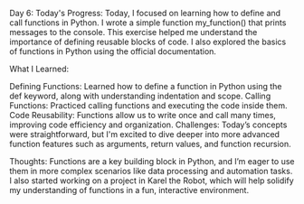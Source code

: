 Day 6:
Today's Progress:
Today, I focused on learning how to define and call functions in Python. I wrote a simple function my_function() that prints messages to the console. This exercise helped me understand the importance of defining reusable blocks of code. I also explored the basics of functions in Python using the official documentation.

What I Learned:

Defining Functions: Learned how to define a function in Python using the def keyword, along with understanding indentation and scope.
Calling Functions: Practiced calling functions and executing the code inside them.
Code Reusability: Functions allow us to write once and call many times, improving code efficiency and organization.
Challenges:
Today’s concepts were straightforward, but I'm excited to dive deeper into more advanced function features such as arguments, return values, and function recursion.

Thoughts:
Functions are a key building block in Python, and I’m eager to use them in more complex scenarios like data processing and automation tasks. I also started working on a project in Karel the Robot, which will help solidify my understanding of functions in a fun, interactive environment.
